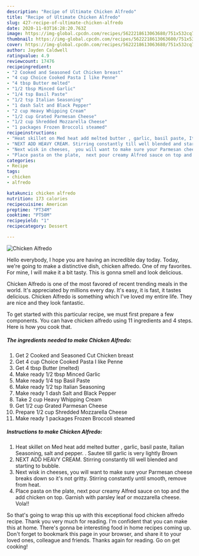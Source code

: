 ```yaml
---
description: "Recipe of Ultimate Chicken Alfredo"
title: "Recipe of Ultimate Chicken Alfredo"
slug: 427-recipe-of-ultimate-chicken-alfredo
date: 2020-11-03T16:28:20.763Z
image: https://img-global.cpcdn.com/recipes/5622218613063680/751x532cq70/chicken-alfredo-recipe-main-photo.jpg
thumbnail: https://img-global.cpcdn.com/recipes/5622218613063680/751x532cq70/chicken-alfredo-recipe-main-photo.jpg
cover: https://img-global.cpcdn.com/recipes/5622218613063680/751x532cq70/chicken-alfredo-recipe-main-photo.jpg
author: Jayden Caldwell
ratingvalue: 4.9
reviewcount: 17476
recipeingredient:
- "2 Cooked and Seasoned Cut Chicken breast"
- "4 cup Choice Cooked Pasta I like Penne"
- "4 tbsp Butter melted"
- "1/2 tbsp Minced Garlic"
- "1/4 tsp Basil Paste"
- "1/2 tsp Italian Seasoning"
- "1 dash Salt and Black Pepper"
- "2 cup Heavy Whipping Cream"
- "1/2 cup Grated Parmesan Cheese"
- "1/2 cup Shredded Mozzarella Cheese"
- "1 packages Frozen Broccoli steamed"
recipeinstructions:
- "Heat skillet on Med heat add melted butter , garlic, basil paste, Italian Seasoning, salt and pepper. . Sautee till garlic is very lightly Brown"
- "NEXT ADD HEAVY CREAM. Stirring constantly till well blended and starting to bubble."
- "Next wisk in cheeses,  you will want to make sure your Parmesan cheese breaks down so it&#39;s not gritty.  Stirring constantly until smooth,  remove from heat."
- "Place pasta on the plate,  next pour creamy Alfred sauce on top and the add chicken on top.  Garnish with parsley leaf or mozzarella cheese. Vola!!"
categories:
- Recipe
tags:
- chicken
- alfredo

katakunci: chicken alfredo 
nutrition: 173 calories
recipecuisine: American
preptime: "PT34M"
cooktime: "PT50M"
recipeyield: "1"
recipecategory: Dessert

---
```



![Chicken Alfredo](https://img-global.cpcdn.com/recipes/5622218613063680/751x532cq70/chicken-alfredo-recipe-main-photo.jpg)

Hello everybody, I hope you are having an incredible day today. Today, we're going to make a distinctive dish, chicken alfredo. One of my favorites. For mine, I will make it a bit tasty. This is gonna smell and look delicious.



Chicken Alfredo is one of the most favored of recent trending meals in the world. It's appreciated by millions every day. It's easy, it is fast, it tastes delicious. Chicken Alfredo is something which I've loved my entire life. They are nice and they look fantastic.


To get started with this particular recipe, we must first prepare a few components. You can have chicken alfredo using 11 ingredients and 4 steps. Here is how you cook that.

<!--inarticleads1-->

##### The ingredients needed to make Chicken Alfredo:

1. Get 2 Cooked and Seasoned Cut Chicken breast
1. Get 4 cup Choice Cooked Pasta I like Penne
1. Get 4 tbsp Butter (melted)
1. Make ready 1/2 tbsp Minced Garlic
1. Make ready 1/4 tsp Basil Paste
1. Make ready 1/2 tsp Italian Seasoning
1. Make ready 1 dash Salt and Black Pepper
1. Take 2 cup Heavy Whipping Cream
1. Get 1/2 cup Grated Parmesan Cheese
1. Prepare 1/2 cup Shredded Mozzarella Cheese
1. Make ready 1 packages Frozen Broccoli steamed




<!--inarticleads2-->

##### Instructions to make Chicken Alfredo:

1. Heat skillet on Med heat add melted butter , garlic, basil paste, Italian Seasoning, salt and pepper. . Sautee till garlic is very lightly Brown
1. NEXT ADD HEAVY CREAM. Stirring constantly till well blended and starting to bubble.
1. Next wisk in cheeses,  you will want to make sure your Parmesan cheese breaks down so it&#39;s not gritty.  Stirring constantly until smooth,  remove from heat.
1. Place pasta on the plate,  next pour creamy Alfred sauce on top and the add chicken on top.  Garnish with parsley leaf or mozzarella cheese. Vola!!




So that's going to wrap this up with this exceptional food chicken alfredo recipe. Thank you very much for reading. I'm confident that you can make this at home. There's gonna be interesting food in home recipes coming up. Don't forget to bookmark this page in your browser, and share it to your loved ones, colleague and friends. Thanks again for reading. Go on get cooking!
